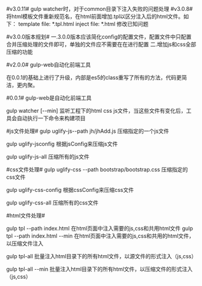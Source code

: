 #v3.0.11#
gulp watcher时，对于common目录下注入失败的问题处理
#v3.0.8#
将html模板文件重新规范名，在html前面增加.tpl以区分注入后的html文件。如下：
template file: *.tpl.html
inject file: *.html
修改已知问题


#v3.0.0版本规划#
一.3.0.0版本应该简化config的配置文件，配置文件中只配置合并压缩处理的文件即可，单独的文件应不需要在在进行配置
二.增加js和css全部压缩的功能




#v2.0.0#
gulp-web自动化前端工具

在0.0.1的基础上进行了升级，内部是es5的class重写了所有的方法，代码更简洁，更内聚。


#0.0.1#
gulp-web是自动化前端工具

gulp watcher [--min] 监听工程下的html css js文件，当这些文件有变化后，工具会自动执行一下命令来构建项目

#js文件处理#
gulp uglify-js--path jh/jhAdd.js 压缩指定的一个js文件

gulp uglify-jsconfig  根据jsConfig来压缩js文件

gulp uglify-js-all 压缩所有的js文件

#css文件处理#
gulp uglify-css --path bootstrap/bootstrap.css 压缩指定的css文件

gulp uglify-css-config 根据cssConfig来压缩css文件

gulp uglify-css-all 压缩所有的css文件

#html文件处理#

gulp tpl --path index.html 在html页面中注入需要的js,css和共用html文件
gulp tpl --path index.html --min 在html页面中注入需要的js,css和共用的html文件， 以压缩文件注入

gulp tpl-all 批量注入html目录下的所有html文件，以源文件的形式注入（js,css）

gulp tpl-all --min 批量注入html目录下的所有html文件，以压缩文件的形式注入（js,css）



